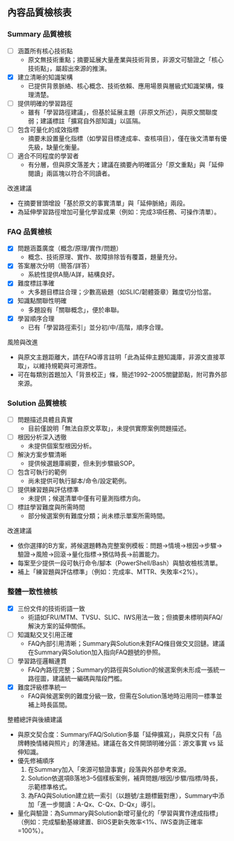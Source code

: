 ## 內容品質檢核表

### Summary 品質檢核
- [ ] 涵蓋所有核心技術點
  - 原文無技術重點；摘要延展大量產業與技術背景，非源文可驗證之「核心技術點」，屬超出來源的推演。
- [x] 建立清晰的知識架構
  - 已提供背景脈絡、核心概念、技術依賴、應用場景與層級式知識架構，條理清楚。
- [ ] 提供明確的學習路徑
  - 雖有「學習路徑建議」，但基於延展主題（非原文所述），與原文關聯度弱；建議標註「擴寫自外部知識」以區隔。
- [ ] 包含可量化的成效指標
  - 摘要未設置量化指標（如學習目標達成率、查核項目），僅在後文清單有優先級，缺量化衡量。
- [ ] 適合不同程度的學習者
  - 有分層，但與原文落差大；建議在摘要內明確區分「原文重點」與「延伸閱讀」兩區塊以符合不同讀者。

改進建議
- 在摘要冒頭增設「基於原文的事實清單」與「延伸脈絡」兩段。
- 為延伸學習路徑增加可量化學習成果（例如：完成3項任務、可操作清單）。

### FAQ 品質檢核
- [x] 問題涵蓋廣度（概念/原理/實作/問題）
  - 概念、技術原理、實作、故障排除皆有覆蓋，題量充分。
- [x] 答案層次分明（簡答/詳答）
  - 系統性提供A簡/A詳，結構良好。
- [x] 難度標註準確
  - 大多題目標註合理；少數高級題（如SLIC/韌體簽章）難度切分恰當。
- [x] 知識點關聯性明確
  - 多題設有「關聯概念」，便於串聯。
- [x] 學習順序合理
  - 已有「學習路徑索引」並分初/中/高階，順序合理。

風險與改進
- 與原文主題距離大，請在FAQ導言註明「此為延伸主題知識庫，非源文直接萃取」，以維持規範與可溯源性。
- 可在每類別首題加入「背景校正」條，簡述1992–2005關鍵節點，附可靠外部來源。

### Solution 品質檢核
- [ ] 問題描述具體且真實
  - 目前僅說明「無法自原文萃取」，未提供實際案例問題描述。
- [ ] 根因分析深入透徹
  - 未提供個案型根因分析。
- [ ] 解決方案步驟清晰
  - 提供候選題庫綱要，但未到步驟級SOP。
- [ ] 包含可執行的範例
  - 尚未提供可執行腳本/命令/設定範例。
- [ ] 提供練習題與評估標準
  - 未提供；候選清單中僅有可量測指標方向。
- [ ] 標註學習難度與所需時間
  - 部分候選案例有難度分類；尚未標示單案所需時間。

改進建議
- 依你選擇的B方案，將候選題轉為完整案例模板：問題→情境→根因→步驟→驗證→風險→回滾→量化指標→預估時長→前置能力。
- 每案至少提供一段可執行命令/腳本（PowerShell/Bash）與驗收檢核清單。
- 補上「練習題與評估標準」（例如：完成率、MTTR、失敗率<2%）。

### 整體一致性檢核
- [x] 三份文件的技術術語一致
  - 術語如FRU/MTM、TVSU、SLIC、IWS用法一致；但摘要未標明與FAQ/解決方案的延伸關係。
- [ ] 知識點交叉引用正確
  - FAQ內部引用清晰；Summary與Solution未對FAQ條目做交叉回鏈。建議在Summary與Solution加入指向FAQ題號的參照。
- [ ] 學習路徑邏輯連貫
  - FAQ內路徑完整；Summary的路徑與Solution的候選案例未形成一張統一路徑圖，建議統一編碼與階段門檻。
- [x] 難度評級標準統一
  - FAQ與候選案例的難度分級一致，但需在Solution落地時沿用同一標準並補上時長區間。

整體總評與後續建議
- 與原文契合度：Summary/FAQ/Solution多屬「延伸擴寫」，與原文只有「品牌轉換情緒與照片」的薄連結。建議在各文件開頭明確分區：源文事實 vs 延伸知識。
- 優先修補順序
  1) 在Summary加入「來源可驗證事實」段落與外部參考來源。
  2) Solution依選項B落地3–5個樣板案例，補齊問題/根因/步驟/指標/時長，示範標準格式。
  3) 為FAQ與Solution建立統一索引（以題號/主題標籤對應），Summary中添加「進一步閱讀：A-Qx、C-Qx、D-Qx」導引。
- 量化與驗證：為Summary與Solution新增可量化的「學習與實作達成指標」（例如：完成驅動基線建置、BIOS更新失敗率<1%、IWS查詢正確率=100%）。